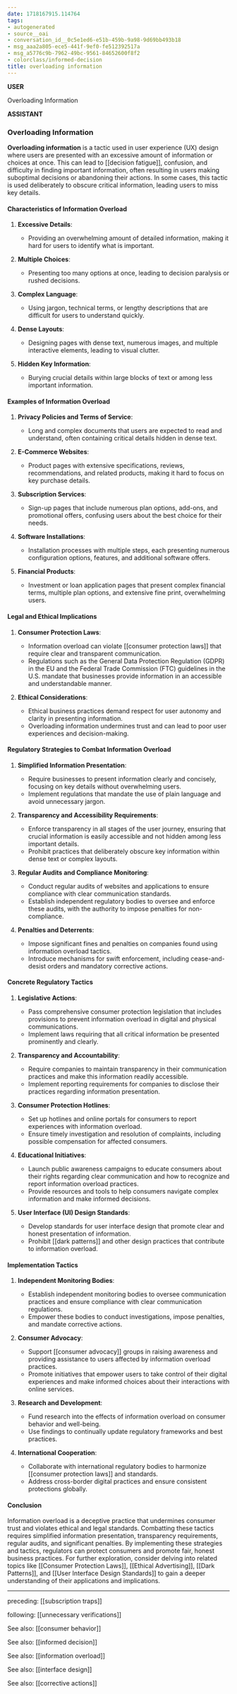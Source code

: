 ```yaml
---
date: 1718167915.114764
tags:
- autogenerated
- source__oai
- conversation_id__0c5e1ed6-e51b-459b-9a98-9d69bb493b18
- msg_aaa2a805-ece5-441f-9ef0-fe512392517a
- msg_a5776c9b-7962-49bc-9561-84652600f8f2
- colorclass/informed-decision
title: overloading information
---
```


**USER**

Overloading Information


**ASSISTANT**

### Overloading Information

**Overloading information** is a tactic used in user experience (UX) design where users are presented with an excessive amount of information or choices at once. This can lead to [[decision fatigue]], confusion, and difficulty in finding important information, often resulting in users making suboptimal decisions or abandoning their actions. In some cases, this tactic is used deliberately to obscure critical information, leading users to miss key details.

#### Characteristics of Information Overload

1. **Excessive Details**:
   - Providing an overwhelming amount of detailed information, making it hard for users to identify what is important.
   
2. **Multiple Choices**:
   - Presenting too many options at once, leading to decision paralysis or rushed decisions.
   
3. **Complex Language**:
   - Using jargon, technical terms, or lengthy descriptions that are difficult for users to understand quickly.
   
4. **Dense Layouts**:
   - Designing pages with dense text, numerous images, and multiple interactive elements, leading to visual clutter.
   
5. **Hidden Key Information**:
   - Burying crucial details within large blocks of text or among less important information.

#### Examples of Information Overload

1. **Privacy Policies and Terms of Service**:
   - Long and complex documents that users are expected to read and understand, often containing critical details hidden in dense text.
   
2. **E-Commerce Websites**:
   - Product pages with extensive specifications, reviews, recommendations, and related products, making it hard to focus on key purchase details.
   
3. **Subscription Services**:
   - Sign-up pages that include numerous plan options, add-ons, and promotional offers, confusing users about the best choice for their needs.
   
4. **Software Installations**:
   - Installation processes with multiple steps, each presenting numerous configuration options, features, and additional software offers.
   
5. **Financial Products**:
   - Investment or loan application pages that present complex financial terms, multiple plan options, and extensive fine print, overwhelming users.

#### Legal and Ethical Implications

1. **Consumer Protection Laws**:
   - Information overload can violate [[consumer protection laws]] that require clear and transparent communication.
   - Regulations such as the General Data Protection Regulation (GDPR) in the EU and the Federal Trade Commission (FTC) guidelines in the U.S. mandate that businesses provide information in an accessible and understandable manner.

2. **Ethical Considerations**:
   - Ethical business practices demand respect for user autonomy and clarity in presenting information.
   - Overloading information undermines trust and can lead to poor user experiences and decision-making.

#### Regulatory Strategies to Combat Information Overload

1. **Simplified Information Presentation**:
   - Require businesses to present information clearly and concisely, focusing on key details without overwhelming users.
   - Implement regulations that mandate the use of plain language and avoid unnecessary jargon.

2. **Transparency and Accessibility Requirements**:
   - Enforce transparency in all stages of the user journey, ensuring that crucial information is easily accessible and not hidden among less important details.
   - Prohibit practices that deliberately obscure key information within dense text or complex layouts.

3. **Regular Audits and Compliance Monitoring**:
   - Conduct regular audits of websites and applications to ensure compliance with clear communication standards.
   - Establish independent regulatory bodies to oversee and enforce these audits, with the authority to impose penalties for non-compliance.

4. **Penalties and Deterrents**:
   - Impose significant fines and penalties on companies found using information overload tactics.
   - Introduce mechanisms for swift enforcement, including cease-and-desist orders and mandatory corrective actions.

#### Concrete Regulatory Tactics

1. **Legislative Actions**:
   - Pass comprehensive consumer protection legislation that includes provisions to prevent information overload in digital and physical communications.
   - Implement laws requiring that all critical information be presented prominently and clearly.

2. **Transparency and Accountability**:
   - Require companies to maintain transparency in their communication practices and make this information readily accessible.
   - Implement reporting requirements for companies to disclose their practices regarding information presentation.

3. **Consumer Protection Hotlines**:
   - Set up hotlines and online portals for consumers to report experiences with information overload.
   - Ensure timely investigation and resolution of complaints, including possible compensation for affected consumers.

4. **Educational Initiatives**:
   - Launch public awareness campaigns to educate consumers about their rights regarding clear communication and how to recognize and report information overload practices.
   - Provide resources and tools to help consumers navigate complex information and make informed decisions.

5. **User Interface (UI) Design Standards**:
   - Develop standards for user interface design that promote clear and honest presentation of information.
   - Prohibit [[dark patterns]] and other design practices that contribute to information overload.

#### Implementation Tactics

1. **Independent Monitoring Bodies**:
   - Establish independent monitoring bodies to oversee communication practices and ensure compliance with clear communication regulations.
   - Empower these bodies to conduct investigations, impose penalties, and mandate corrective actions.

2. **Consumer Advocacy**:
   - Support [[consumer advocacy]] groups in raising awareness and providing assistance to users affected by information overload practices.
   - Promote initiatives that empower users to take control of their digital experiences and make informed choices about their interactions with online services.

3. **Research and Development**:
   - Fund research into the effects of information overload on consumer behavior and well-being.
   - Use findings to continually update regulatory frameworks and best practices.

4. **International Cooperation**:
   - Collaborate with international regulatory bodies to harmonize [[consumer protection laws]] and standards.
   - Address cross-border digital practices and ensure consistent protections globally.

#### Conclusion

Information overload is a deceptive practice that undermines consumer trust and violates ethical and legal standards. Combatting these tactics requires simplified information presentation, transparency requirements, regular audits, and significant penalties. By implementing these strategies and tactics, regulators can protect consumers and promote fair, honest business practices. For further exploration, consider delving into related topics like [[Consumer Protection Laws]], [[Ethical Advertising]], [[Dark Patterns]], and [[User Interface Design Standards]] to gain a deeper understanding of their applications and implications.


---

preceding: [[subscription traps]]  


following: [[unnecessary verifications]]

See also: [[consumer behavior]]


See also: [[informed decision]]


See also: [[information overload]]


See also: [[interface design]]


See also: [[corrective actions]]